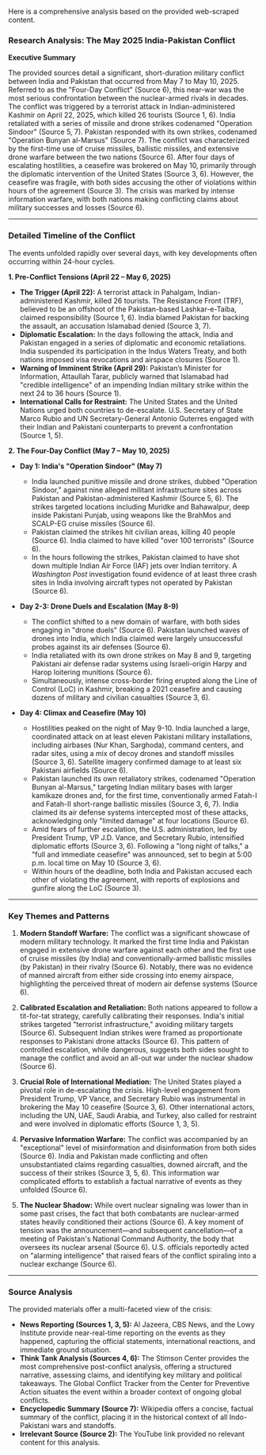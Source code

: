 Here is a comprehensive analysis based on the provided web-scraped content.

### **Research Analysis: The May 2025 India-Pakistan Conflict**

**Executive Summary**

The provided sources detail a significant, short-duration military conflict between India and Pakistan that occurred from May 7 to May 10, 2025. Referred to as the "Four-Day Conflict" (Source 6), this near-war was the most serious confrontation between the nuclear-armed rivals in decades. The conflict was triggered by a terrorist attack in Indian-administered Kashmir on April 22, 2025, which killed 26 tourists (Source 1, 6). India retaliated with a series of missile and drone strikes codenamed "Operation Sindoor" (Source 5, 7). Pakistan responded with its own strikes, codenamed "Operation Bunyan al-Marsus" (Source 7). The conflict was characterized by the first-time use of cruise missiles, ballistic missiles, and extensive drone warfare between the two nations (Source 6). After four days of escalating hostilities, a ceasefire was brokered on May 10, primarily through the diplomatic intervention of the United States (Source 3, 6). However, the ceasefire was fragile, with both sides accusing the other of violations within hours of the agreement (Source 3). The crisis was marked by intense information warfare, with both nations making conflicting claims about military successes and losses (Source 6).

---

### **Detailed Timeline of the Conflict**

The events unfolded rapidly over several days, with key developments often occurring within 24-hour cycles.

**1. Pre-Conflict Tensions (April 22 – May 6, 2025)**

*   **The Trigger (April 22):** A terrorist attack in Pahalgam, Indian-administered Kashmir, killed 26 tourists. The Resistance Front (TRF), believed to be an offshoot of the Pakistan-based Lashkar-e-Taiba, claimed responsibility (Source 1, 6). India blamed Pakistan for backing the assault, an accusation Islamabad denied (Source 3, 7).
*   **Diplomatic Escalation:** In the days following the attack, India and Pakistan engaged in a series of diplomatic and economic retaliations. India suspended its participation in the Indus Waters Treaty, and both nations imposed visa revocations and airspace closures (Source 1).
*   **Warning of Imminent Strike (April 29):** Pakistan’s Minister for Information, Attaullah Tarar, publicly warned that Islamabad had "credible intelligence" of an impending Indian military strike within the next 24 to 36 hours (Source 1).
*   **International Calls for Restraint:** The United States and the United Nations urged both countries to de-escalate. U.S. Secretary of State Marco Rubio and UN Secretary-General Antonio Guterres engaged with their Indian and Pakistani counterparts to prevent a confrontation (Source 1, 5).

**2. The Four-Day Conflict (May 7 – May 10, 2025)**

*   **Day 1: India's "Operation Sindoor" (May 7)**
    *   India launched punitive missile and drone strikes, dubbed "Operation Sindoor," against nine alleged militant infrastructure sites across Pakistan and Pakistan-administered Kashmir (Source 5, 6). The strikes targeted locations including Muridke and Bahawalpur, deep inside Pakistani Punjab, using weapons like the BrahMos and SCALP-EG cruise missiles (Source 6).
    *   Pakistan claimed the strikes hit civilian areas, killing 40 people (Source 6). India claimed to have killed "over 100 terrorists" (Source 6).
    *   In the hours following the strikes, Pakistan claimed to have shot down multiple Indian Air Force (IAF) jets over Indian territory. A *Washington Post* investigation found evidence of at least three crash sites in India involving aircraft types not operated by Pakistan (Source 6).

*   **Day 2-3: Drone Duels and Escalation (May 8-9)**
    *   The conflict shifted to a new domain of warfare, with both sides engaging in "drone duels" (Source 6). Pakistan launched waves of drones into India, which India claimed were largely unsuccessful probes against its air defenses (Source 6).
    *   India retaliated with its own drone strikes on May 8 and 9, targeting Pakistani air defense radar systems using Israeli-origin Harpy and Harop loitering munitions (Source 6).
    *   Simultaneously, intense cross-border firing erupted along the Line of Control (LoC) in Kashmir, breaking a 2021 ceasefire and causing dozens of military and civilian casualties (Source 3, 6).

*   **Day 4: Climax and Ceasefire (May 10)**
    *   Hostilities peaked on the night of May 9-10. India launched a large, coordinated attack on at least eleven Pakistani military installations, including airbases (Nur Khan, Sarghoda), command centers, and radar sites, using a mix of decoy drones and standoff missiles (Source 3, 6). Satellite imagery confirmed damage to at least six Pakistani airfields (Source 6).
    *   Pakistan launched its own retaliatory strikes, codenamed "Operation Bunyan al-Marsus," targeting Indian military bases with larger kamikaze drones and, for the first time, conventionally armed Fatah-I and Fatah-II short-range ballistic missiles (Source 3, 6, 7). India claimed its air defense systems intercepted most of these attacks, acknowledging only "limited damage" at four locations (Source 6).
    *   Amid fears of further escalation, the U.S. administration, led by President Trump, VP J.D. Vance, and Secretary Rubio, intensified diplomatic efforts (Source 3, 6). Following a "long night of talks," a "full and immediate ceasefire" was announced, set to begin at 5:00 p.m. local time on May 10 (Source 3, 6).
    *   Within hours of the deadline, both India and Pakistan accused each other of violating the agreement, with reports of explosions and gunfire along the LoC (Source 3).

---

### **Key Themes and Patterns**

1.  **Modern Standoff Warfare:** The conflict was a significant showcase of modern military technology. It marked the first time India and Pakistan engaged in extensive drone warfare against each other and the first use of cruise missiles (by India) and conventionally-armed ballistic missiles (by Pakistan) in their rivalry (Source 6). Notably, there was no evidence of manned aircraft from either side crossing into enemy airspace, highlighting the perceived threat of modern air defense systems (Source 6).

2.  **Calibrated Escalation and Retaliation:** Both nations appeared to follow a tit-for-tat strategy, carefully calibrating their responses. India's initial strikes targeted "terrorist infrastructure," avoiding military targets (Source 6). Subsequent Indian strikes were framed as proportionate responses to Pakistani drone attacks (Source 6). This pattern of controlled escalation, while dangerous, suggests both sides sought to manage the conflict and avoid an all-out war under the nuclear shadow (Source 6).

3.  **Crucial Role of International Mediation:** The United States played a pivotal role in de-escalating the crisis. High-level engagement from President Trump, VP Vance, and Secretary Rubio was instrumental in brokering the May 10 ceasefire (Source 3, 6). Other international actors, including the UN, UAE, Saudi Arabia, and Turkey, also called for restraint and were involved in diplomatic efforts (Source 1, 3, 5).

4.  **Pervasive Information Warfare:** The conflict was accompanied by an "exceptional" level of misinformation and disinformation from both sides (Source 6). India and Pakistan made conflicting and often unsubstantiated claims regarding casualties, downed aircraft, and the success of their strikes (Source 3, 5, 6). This information war complicated efforts to establish a factual narrative of events as they unfolded (Source 6).

5.  **The Nuclear Shadow:** While overt nuclear signaling was lower than in some past crises, the fact that both combatants are nuclear-armed states heavily conditioned their actions (Source 6). A key moment of tension was the announcement—and subsequent cancellation—of a meeting of Pakistan's National Command Authority, the body that oversees its nuclear arsenal (Source 6). U.S. officials reportedly acted on "alarming intelligence" that raised fears of the conflict spiraling into a nuclear exchange (Source 6).

---

### **Source Analysis**

The provided materials offer a multi-faceted view of the crisis:
*   **News Reporting (Sources 1, 3, 5):** Al Jazeera, CBS News, and the Lowy Institute provide near-real-time reporting on the events as they happened, capturing the official statements, international reactions, and immediate ground situation.
*   **Think Tank Analysis (Sources 4, 6):** The Stimson Center provides the most comprehensive post-conflict analysis, offering a structured narrative, assessing claims, and identifying key military and political takeaways. The Global Conflict Tracker from the Center for Preventive Action situates the event within a broader context of ongoing global conflicts.
*   **Encyclopedic Summary (Source 7):** Wikipedia offers a concise, factual summary of the conflict, placing it in the historical context of all Indo-Pakistani wars and standoffs.
*   **Irrelevant Source (Source 2):** The YouTube link provided no relevant content for this analysis.